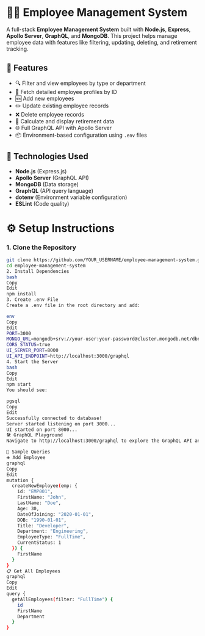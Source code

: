 # 🧑‍💼 Employee Management System

A full-stack **Employee Management System** built with **Node.js**, **Express**, **Apollo Server**, **GraphQL**, and **MongoDB**. This project helps manage employee data with features like filtering, updating, deleting, and retirement tracking.

## 🚀 Features

- 🔍 Filter and view employees by type or department
- 🧾 Fetch detailed employee profiles by ID
- 🆕 Add new employees
- ✏️ Update existing employee records
- ❌ Delete employee records
- 🧓 Calculate and display retirement data
- 🌐 Full GraphQL API with Apollo Server
- 📦 Environment-based configuration using `.env` files



## 🔌 Technologies Used

- **Node.js** (Express.js)
- **Apollo Server** (GraphQL API)
- **MongoDB** (Data storage)
- **GraphQL** (API query language)
- **dotenv** (Environment variable configuration)
- **ESLint** (Code quality)

# ⚙️ Setup Instructions

### 1. Clone the Repository

```bash
git clone https://github.com/YOUR_USERNAME/employee-management-system.git
cd employee-management-system
2. Install Dependencies
bash
Copy
Edit
npm install
3. Create .env File
Create a .env file in the root directory and add:

env
Copy
Edit
PORT=3000
MONGO_URL=mongodb+srv://your-user:your-password@cluster.mongodb.net/dbname
CORS_STATUS=true
UI_SERVER_PORT=8000
UI_API_ENDPOINT=http://localhost:3000/graphql
4. Start the Server
bash
Copy
Edit
npm start
You should see:

pgsql
Copy
Edit
Successfully connected to database!
Server started listening on port 3000...
UI started on port 8000...
🛠️ GraphQL Playground
Navigate to http://localhost:3000/graphql to explore the GraphQL API and run queries/mutations.

📮 Sample Queries
➕ Add Employee
graphql
Copy
Edit
mutation {
  createNewEmployee(emp: {
    id: "EMP001",
    FirstName: "John",
    LastName: "Doe",
    Age: 30,
    DateOfJoining: "2020-01-01",
    DOB: "1990-01-01",
    Title: "Developer",
    Department: "Engineering",
    EmployeeType: "FullTime",
    CurrentStatus: 1
  }) {
    FirstName
  }
}
📋 Get All Employees
graphql
Copy
Edit
query {
  getAllEmployees(filter: "FullTime") {
    id
    FirstName
    Department
  }
}
